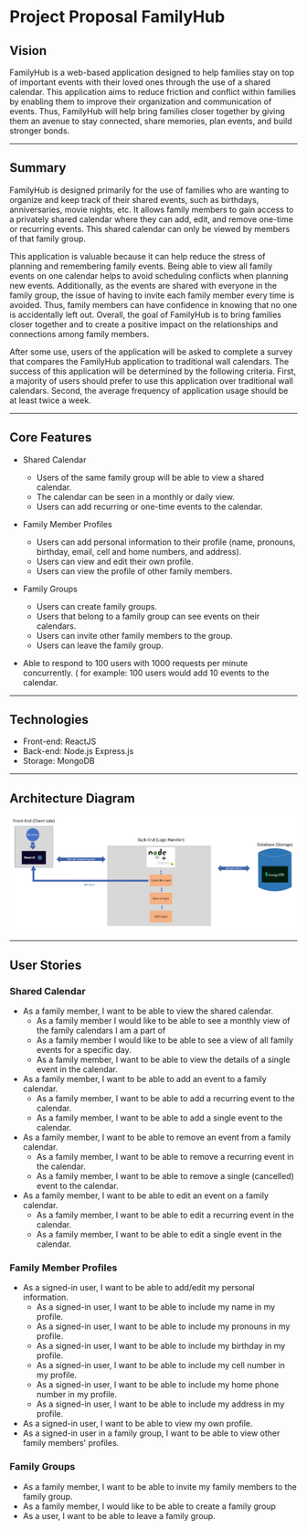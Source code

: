 # Project Proposal FamilyHub

## Vision

FamilyHub is a web-based application designed to help families stay on top of important events with their loved ones through the use of a shared calendar. This application aims to reduce friction and conflict within families by enabling them to improve their organization and communication of events. Thus, FamilyHub will help bring families closer together by giving them an avenue to stay connected, share memories, plan events, and build stronger bonds. 

---

## Summary

FamilyHub is designed primarily for the use of families who are wanting to organize and keep track of their shared events, such as birthdays, anniversaries, movie nights, etc. It allows family members to gain access to a privately shared calendar where they can add, edit, and remove one-time or recurring events. This shared calendar can only be viewed by members of that family group.  

This application is valuable because it can help reduce the stress of planning and remembering family events. Being able to view all family events on one calendar helps to avoid scheduling conflicts when planning new events. Additionally, as the events are shared with everyone in the family group, the issue of having to invite each family member every time is avoided. Thus, family members can have confidence in knowing that no one is accidentally left out. Overall, the goal of FamilyHub is to bring families closer together and to create a positive impact on the relationships and connections among family members. 

After some use, users of the application will be asked to complete a survey that compares the FamilyHub application to traditional wall calendars. The success of this application will be determined by the following criteria. First, a majority of users should prefer to use this application over traditional wall calendars. Second, the average frequency of application usage should be at least twice a week. 

---

## Core Features ## 

* Shared Calendar 
    * Users of the same family group will be able to view a shared calendar.
    * The calendar can be seen in a monthly or daily view. 
    * Users can add recurring or one-time events to the calendar. 

* Family Member Profiles
    * Users can add personal information to their profile (name, pronouns, birthday, email, cell and home numbers, and address). 
    * Users can view and edit their own profile.
    * Users can view the profile of other family members. 

* Family Groups
    * Users can create family groups.
    * Users that belong to a family group can see events on their calendars.
    * Users can invite other family members to the group.
    * Users can leave the family group.

* Able to respond to 100 users with 1000 requests per minute concurrently. ( for example: 100 users would add 10 events to the calendar.

---

## Technologies ##

* Front-end: ReactJS
* Back-end: Node.js Express.js
* Storage: MongoDB

---

## Architecture Diagram

![Architecture-diagram](architecture-diagram.png)

---

## User Stories

### Shared Calendar
* As a family member, I want to be able to view the shared calendar. 
    * As a family member I would like to be able to see a monthly view of the family calendars I am a part of
    * As a family member I would like to be able to see a view of all family events for a specific day.
    * As a family member, I want to be able to view the details of a single event in the calendar. 
* As a family member, I want to be able to add an event to a family calendar. 
    * As a family member, I want to be able to add a recurring event to the calendar. 
    * As a family member, I want to be able to add a single event to the calendar. 
* As a family member, I want to be able to remove an event from a family calendar.
    * As a family member, I want to be able to remove a recurring event in the calendar. 
    * As a family member, I want to be able to remove a single (cancelled)  event to the calendar. 
* As a family member, I want to be able to edit an event on a family calendar.
    * As a family member, I want to be able to edit a recurring event in the calendar. 
    * As a family member, I want to be able to edit a single event in the calendar. 

### Family Member Profiles
* As a signed-in user, I want to be able to add/edit my personal information.   
   * As a signed-in user, I want to be able to include my name in my profile. 
   * As a signed-in user, I want to be able to include my pronouns in my profile. 
   * As a signed-in user, I want to be able to include my birthday in my profile. 
   * As a signed-in user, I want to be able to include my cell number in my profile. 
   * As a signed-in user, I want to be able to include my home phone number in my profile.
   * As a signed-in user, I want to be able to include my address in my profile. 
* As a signed-in user, I want to be able to view my own profile. 
* As a signed-in user in a family group, I want to be able to view other family members' profiles. 

### Family Groups
* As a family member, I want to be able to invite my family members to the family group.
* As a family member, I would like to be able to create a family group 
* As a user, I want to be able to leave a family group.
